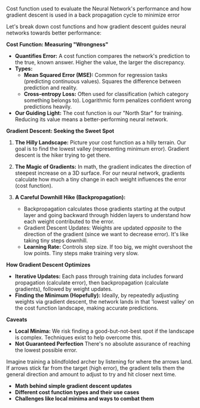 Cost function used to evaluate the Neural Network's performance and how gradient descent is used in a back propagation cycle to minimize error

Let's break down cost functions and how gradient descent guides neural networks towards better performance:

**Cost Function: Measuring "Wrongness"**

* **Quantifies Error:**  A cost function compares the network's prediction to the true, known answer. Higher the value, the larger the discrepancy.
* **Types:**   
   * **Mean Squared Error (MSE):** Common for regression tasks (predicting  continuous values). Squares the difference between prediction and reality.
   * **Cross-entropy Loss:** Often used for classification (which category something belongs to).  Logarithmic form penalizes confident wrong predictions heavily.
* **Our Guiding Light:** The cost function is our "North Star" for training. Reducing its value means a better-performing neural network.

**Gradient Descent:  Seeking the Sweet Spot**

1. **The Hilly Landscape:** Picture your cost function as a hilly terrain. Our goal is to find the lowest valley (representing minimum error). Gradient descent is the hiker  trying to get there.

2. **The Magic of Gradients:** In math, the gradient indicates the direction of steepest increase on a 3D surface. For our neural network, gradients calculate how much a tiny change in each weight influences the error (cost function). 

3. **A Careful Downhill Hike (Backpropagation):**
    * Backpropagation calculates those gradients starting at the output layer and going backward through hidden layers to understand how each weight contributed to the error.
    * Gradient Descent Updates: Weights are updated *opposite* to the direction of the gradient (since we want to decrease error). It's like taking tiny steps downhill.
    * **Learning Rate:** Controls step size. If too big, we might overshoot the low points.  Tiny steps make training very slow.

**How Gradient Descent Optimizes**

* **Iterative Updates:** Each pass through training data includes forward propagation (calculate error), then backpropagation (calculate gradients), followed by weight updates.
* **Finding the Minimum (Hopefully):** Ideally, by repeatedly adjusting weights  via gradient descent, the network lands in that 'lowest valley' on the cost function landscape, making accurate predictions. 

**Caveats**

* **Local Minima:**  We  risk finding a good-but-not-best spot if the landscape is complex. Techniques exist to help overcome this.
* **Not Guaranteed Perfection** There's no absolute assurance of reaching the lowest possible error.

Imagine training a blindfolded archer by listening for where the arrows land. If arrows stick far from the target (high error), the gradient tells them the general direction and amount to adjust to try and hit closer next time.

* **Math behind simple gradient descent updates**
* **Different cost function types and their use cases**
* **Challenges like local minima and ways to combat them**
